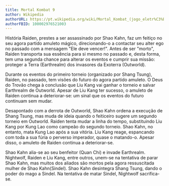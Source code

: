 ```yaml
---
title: Mortal Kombat 9
author: Wikipedia
authorURL: https://pt.wikipedia.org/wiki/Mortal_Kombat_(jogo_eletr%C3%B4nico_de_2011)
authorFBID: 100002976521003
---
```


História
Raiden, prestes a ser assassinado por Shao Kahn, faz um feitiço no seu agora partido amuleto mágico, direcionando-o a contactar seu alter ego no passado com a mensagem "Ele deve vencer!". Antes de ser "morto", Raiden transporta sua essência para si mesmo no passado e, desta forma, tem uma segunda chance para alterar os eventos e cumprir sua missão: proteger a Terra (Earthrealm) dos invasores da Exoterra (Outworld).
<!--truncate-->

Durante os eventos do primeiro torneio (organizado por Shang Tsung), Raiden, no passado, tem visões do futuro do agora partido amuleto. O Deus do Trovão chega à conclusão que Liu Kang vai ganhar o torneio e salvar Earthrealm de Outworld. Apesar de Liu Kang ter sucesso, o amuleto de Raiden continua a deteriorar-se: um sinal que os eventos do futuro continuam sem mudar.

Desapontado com a derrota de Outworld, Shao Kahn ordena a execução de Shang Tsung, mas muda de ideia quando o feiticeiro sugere um segundo torneio em Outworld. Raiden tenta mudar a linha do tempo, substituindo Liu Kang por Kung Lao como campeão do segundo torneio. Shao Kahn, no entanto, mata Kung Lao após a sua vitória. Liu Kang reage, espancando com toda a sua fúria o perverso imperador, quase o matando-o. Apesar disso, o amuleto de Raiden continua a deteriorar-se.

Shao Kahn alia-se ao seu benfeitor (Quan Chi) e invade Earthrealm. Nightwolf, Raiden e Liu Kang, entre outros, unem-se na tentativa de parar Shao Kahn, mas muitos dos aliados são mortos pela agora ressuscitada mulher de Shao Kahn(Sindel). Shao Kahn desintegra Shang Tsung, dando o poder do mago a Sindel. Na tentativa de matar Sindel, Nightwolf sacrifica-se.